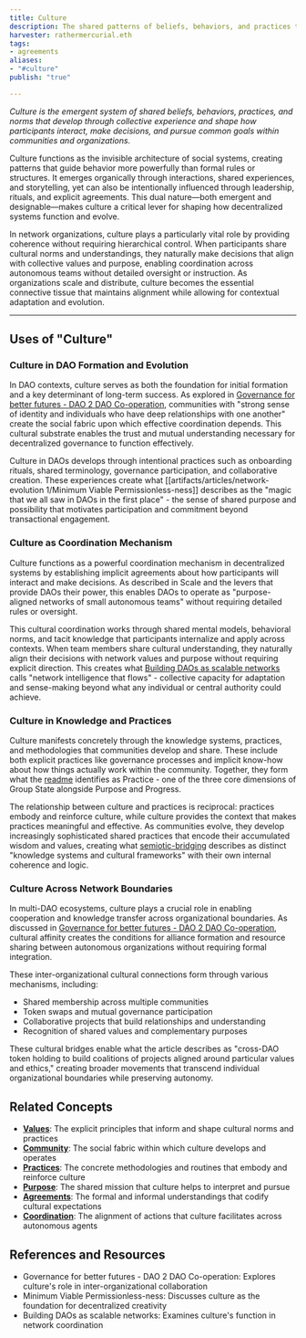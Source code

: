 ```yaml
---
title: Culture
description: The shared patterns of beliefs, behaviors, and practices that emerge from and shape interactions within communities and organizations 
harvester: rathermercurial.eth 
tags:
- agreements 
aliases:
- "#culture"
publish: "true"

---
```


_Culture is the emergent system of shared beliefs, behaviors, practices, and norms that develop through collective experience and shape how participants interact, make decisions, and pursue common goals within communities and organizations._

Culture functions as the invisible architecture of social systems, creating patterns that guide behavior more powerfully than formal rules or structures. It emerges organically through interactions, shared experiences, and storytelling, yet can also be intentionally influenced through leadership, rituals, and explicit agreements. This dual nature—both emergent and designable—makes culture a critical lever for shaping how decentralized systems function and evolve.

In network organizations, culture plays a particularly vital role by providing coherence without requiring hierarchical control. When participants share cultural norms and understandings, they naturally make decisions that align with collective values and purpose, enabling coordination across autonomous teams without detailed oversight or instruction. As organizations scale and distribute, culture becomes the essential connective tissue that maintains alignment while allowing for contextual adaptation and evolution.

---

## Uses of "Culture"

### Culture in DAO Formation and Evolution

In DAO contexts, culture serves as both the foundation for initial formation and a key determinant of long-term success. As explored in [Governance for better futures - DAO 2 DAO Co-operation](artifacts/articles/governance-for-better-futures%201/Governance%20for%20better%20futures%20-%20DAO%202%20DAO%20Co-operation.md), communities with "strong sense of identity and individuals who have deep relationships with one another" create the social fabric upon which effective coordination depends. This cultural substrate enables the trust and mutual understanding necessary for decentralized governance to function effectively.

Culture in DAOs develops through intentional practices such as onboarding rituals, shared terminology, governance participation, and collaborative creation. These experiences create what [[artifacts/articles/network-evolution 1/Minimum Viable Permissionless-ness]] describes as the "magic that we all saw in DAOs in the first place" - the sense of shared purpose and possibility that motivates participation and commitment beyond transactional engagement.

### Culture as Coordination Mechanism

Culture functions as a powerful coordination mechanism in decentralized systems by establishing implicit agreements about how participants will interact and make decisions. As described in Scale and the levers that provide DAOs their power, this enables DAOs to operate as "purpose-aligned networks of small autonomous teams" without requiring detailed rules or oversight.

This cultural coordination works through shared mental models, behavioral norms, and tacit knowledge that participants internalize and apply across contexts. When team members share cultural understanding, they naturally align their decisions with network values and purpose without requiring explicit direction. This creates what [Building DAOs as scalable networks](artifacts/articles/network-evolution%201/Building%20DAOs%20as%20scalable%20networks.md) calls "network intelligence that flows" - collective capacity for adaptation and sense-making beyond what any individual or central authority could achieve.

### Culture in Knowledge and Practices

Culture manifests concretely through the knowledge systems, practices, and methodologies that communities develop and share. These include both explicit practices like governance processes and implicit know-how about how things actually work within the community. Together, they form what the [readme](artifacts/guides/dao-primitives-framework/readme.md) identifies as Practice - one of the three core dimensions of Group State alongside Purpose and Progress.

The relationship between culture and practices is reciprocal: practices embody and reinforce culture, while culture provides the context that makes practices meaningful and effective. As communities evolve, they develop increasingly sophisticated shared practices that encode their accumulated wisdom and values, creating what [semiotic-bridging](tags/semiotic-bridging.md) describes as distinct "knowledge systems and cultural frameworks" with their own internal coherence and logic.

### Culture Across Network Boundaries

In multi-DAO ecosystems, culture plays a crucial role in enabling cooperation and knowledge transfer across organizational boundaries. As discussed in [Governance for better futures - DAO 2 DAO Co-operation](artifacts/articles/governance-for-better-futures%201/Governance%20for%20better%20futures%20-%20DAO%202%20DAO%20Co-operation.md), cultural affinity creates the conditions for alliance formation and resource sharing between autonomous organizations without requiring formal integration.

These inter-organizational cultural connections form through various mechanisms, including:

- Shared membership across multiple communities
- Token swaps and mutual governance participation
- Collaborative projects that build relationships and understanding
- Recognition of shared values and complementary purposes

These cultural bridges enable what the article describes as "cross-DAO token holding to build coalitions of projects aligned around particular values and ethics," creating broader movements that transcend individual organizational boundaries while preserving autonomy.

## Related Concepts

- **[Values](tags/values.md)**: The explicit principles that inform and shape cultural norms and practices
- **[Community](tags/community.md)**: The social fabric within which culture develops and operates
- **[Practices](tags/practices.md)**: The concrete methodologies and routines that embody and reinforce culture
- **[Purpose](tags/purpose.md)**: The shared mission that culture helps to interpret and pursue
- **[Agreements](tags/agreements.md)**: The formal and informal understandings that codify cultural expectations
- **[Coordination](tags/coordination.md)**: The alignment of actions that culture facilitates across autonomous agents

## References and Resources

- Governance for better futures - DAO 2 DAO Co-operation: Explores culture's role in inter-organizational collaboration
- Minimum Viable Permissionless-ness: Discusses culture as the foundation for decentralized creativity
- Building DAOs as scalable networks: Examines culture's function in network coordination